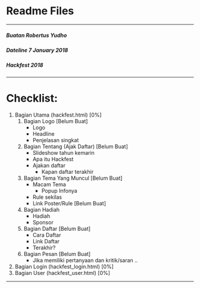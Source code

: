 # Readme Files
***
##### Buatan Robertus Yudho
##### Dateline 7 January 2018
##### Hackfest 2018
***
# Checklist:
1. Bagian Utama (hackfest.html)         [0%]
    1. Bagian Logo                       [Belum Buat]
        * Logo
        * Headline
        * Penjelasan singkat
    2. Bagian Tentang (Ajak Daftar)      [Belum Buat]
        * Slideshow tahun kemarin
        * Apa itu Hackfest
        * Ajakan daftar
            * Kapan daftar terakhir
    3. Bagian Tema Yang Muncul           [Belum Buat]
        * Macam Tema
            * Popup Infonya
        * Rule sekilas
        * Link Poster/Rule              [Belum Buat]
    4. Bagian Hadiah
        * Hadiah
        * Sponsor
    5. Bagian Daftar                     [Belum Buat]
        * Cara Daftar
        * Link Daftar
        * Terakhir?
    6. Bagian Pesan                      [Belum Buat]
        * Jika memiliki pertanyaan dan kritik/saran ..
2. Bagian Login (hackfest_login.html)   [0%]
3. Bagian User  (hackfest_user.html)    [0%]
***
